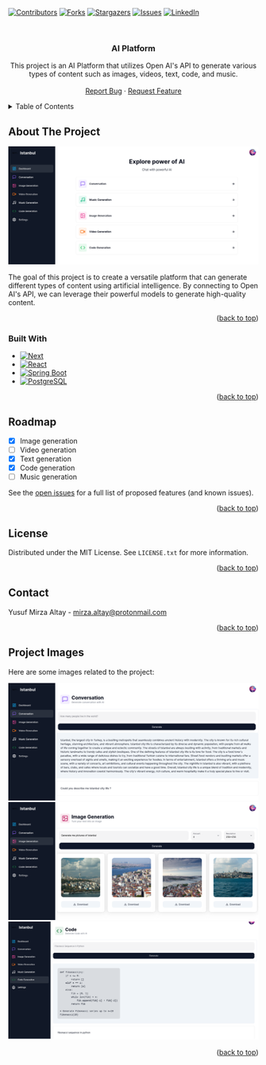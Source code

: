<!-- Improved compatibility of back to top link: See: https://github.com/othneildrew/Best-README-Template/pull/73 -->

<a name="readme-top"></a>

<!-- PROJECT SHIELDS -->
<!--
*** I'm using markdown "reference style" links for readability.
*** Reference links are enclosed in brackets [ ] instead of parentheses ( ).
*** See the bottom of this document for the declaration of the reference variables
*** for contributors-url, forks-url, etc. This is an optional, concise syntax you may use.
*** https://www.markdownguide.org/basic-syntax/#reference-style-links
-->

[![Contributors][contributors-shield]][contributors-url]
[![Forks][forks-shield]][forks-url]
[![Stargazers][stars-shield]][stars-url]
[![Issues][issues-shield]][issues-url]
[![LinkedIn][linkedin-shield]][linkedin-url]

<!-- PROJECT LOGO -->
<br />
<div align="center">

<h3 align="center">AI Platform</h3>

  <p align="center">
    This project is an AI Platform that utilizes Open AI's API to generate various types of content such as images, videos, text, code, and music.
    <br />
    <br />
    <a href="https://github.com/YMirzaa/AI-Platform/issues/new?labels=bug&template=bug-report---.md">Report Bug</a>
    ·
    <a href="https://github.com/YMirzaa/AI-Platform/issues/new?labels=enhancement&template=feature-request---.md">Request Feature</a>
  </p>
</div>

<!-- TABLE OF CONTENTS -->
<details>
  <summary>Table of Contents</summary>
  <ol>
    <li>
      <a href="#about-the-project">About The Project</a>
      <ul>
        <li><a href="#built-with">Built With</a></li>
      </ul>
    </li>
    <li><a href="#roadmap">Roadmap</a></li>
    <li><a href="#license">License</a></li>
    <li><a href="#contact">Contact</a></li>
    <li><a href="#project-images">Project Images</a></li>
    
  </ol>
</details>

<!-- ABOUT THE PROJECT -->

## About The Project

[![AI Platform Dashboard][product-screenshot]](/projectImages/dashboard.png)

The goal of this project is to create a versatile platform that can generate different types of content using artificial intelligence. By connecting to Open AI's API, we can leverage their powerful models to generate high-quality content.

<p align="right">(<a href="#readme-top">back to top</a>)</p>

### Built With

-   [![Next][Next.js]][Next-url]
-   [![React][React.js]][React-url]
-   [![Spring Boot][Spring Boot]][SpringBoot-url]
-   [![PostgreSQL][PostgreSQL]][PostgreSQL-url]

<p align="right">(<a href="#readme-top">back to top</a>)</p>

<!-- ROADMAP -->

## Roadmap

-   [x] Image generation
-   [ ] Video generation
-   [x] Text generation
-   [x] Code generation
-   [ ] Music generation

See the [open issues](https://github.com/YMirzaa/AI-Platform/issues) for a full list of proposed features (and known issues).

<p align="right">(<a href="#readme-top">back to top</a>)</p>

<!-- LICENSE -->

## License

Distributed under the MIT License. See `LICENSE.txt` for more information.

<p align="right">(<a href="#readme-top">back to top</a>)</p>

<!-- CONTACT -->

## Contact

Yusuf Mirza Altay - mirza.altay@protonmail.com

<!-- Project Link: [https://github.com/YMirzaa/AI-Platform](https://github.com/YMirzaa/AI-Platform) -->

<p align="right">(<a href="#readme-top">back to top</a>)</p>

## Project Images

Here are some images related to the project:

![Conversation](/projectImages/conversation.png)
![Image](/projectImages/image.png)
![Code](/projectImages/code.png)

<p align="right">(<a href="#readme-top">back to top</a>)</p>

<!-- MARKDOWN LINKS & IMAGES -->
<!-- https://www.markdownguide.org/basic-syntax/#reference-style-links -->

[contributors-shield]: https://img.shields.io/github/contributors/YMirzaa/AI-Platform.svg?style=for-the-badge
[contributors-url]: https://github.com/YMirzaa/AI-Platform/graphs/contributors
[forks-shield]: https://img.shields.io/github/forks/YMirzaa/AI-Platform.svg?style=for-the-badge
[forks-url]: https://github.com/YMirzaa/AI-Platform/network/members
[stars-shield]: https://img.shields.io/github/stars/YMirzaa/AI-Platform.svg?style=for-the-badge
[stars-url]: https://github.com/YMirzaa/AI-Platform/stargazers
[issues-shield]: https://img.shields.io/github/issues/YMirzaa/AI-Platform.svg?style=for-the-badge
[issues-url]: https://github.com/YMirzaa/AI-Platform/issues
[license-shield]: https://img.shields.io/github/license/YMirzaa/AI-Platform.svg?style=for-the-badge
[license-url]: https://github.com/YMirzaa/AI-Platform/blob/master/LICENSE.txt
[linkedin-shield]: https://img.shields.io/badge/-LinkedIn-black.svg?style=for-the-badge&logo=linkedin&colorB=555
[linkedin-url]: https://www.linkedin.com/in/yusuf-mirza-altay-b03409168/
[product-screenshot]: /projectImages/dashboard.png
[Next.js]: https://img.shields.io/badge/next.js-000000?style=for-the-badge&logo=nextdotjs&logoColor=white
[Next-url]: https://nextjs.org/
[React.js]: https://img.shields.io/badge/React-20232A?style=for-the-badge&logo=react&logoColor=61DAFB
[React-url]: https://reactjs.org/
[PostgreSQL]: https://img.shields.io/badge/Postgres-%23316192.svg?style=for-the-badge&logo=postgresql&logoColor=white
[PostgreSQL-url]: https://www.postgresql.org/
[Spring Boot]: https://img.shields.io/badge/Spring%20Boot-6DB33F?style=for-the-badge&logo=springboot&logoColor=fff
[SpringBoot-url]: https://spring.io/projects/spring-boot


